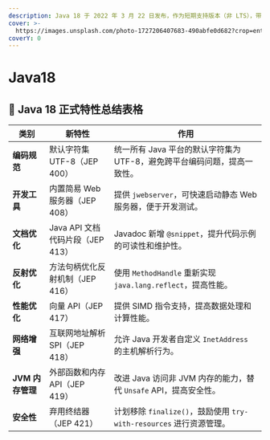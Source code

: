 ```yaml
---
description: Java 18 于 2022 年 3 月 22 日发布，作为短期支持版本（非 LTS），带来了 编码一致性、开发者工具改进、性能优化 等正式特性
cover: >-
  https://images.unsplash.com/photo-1727206407683-490abfe0d682?crop=entropy&cs=srgb&fm=jpg&ixid=M3wxOTcwMjR8MHwxfHJhbmRvbXx8fHx8fHx8fDE3Mzg4MzQ2Mzl8&ixlib=rb-4.0.3&q=85
coverY: 0
---
```


# Java18

## 📌 Java 18 正式特性总结表格

| **类别**         | **新特性**                         | **作用** |
|----------------|--------------------------------------|------------------------------------------------------|
| **编码规范**   | 默认字符集 UTF-8（JEP 400）          | 统一所有 Java 平台的默认字符集为 UTF-8，避免跨平台编码问题，提高一致性。 |
| **开发工具**   | 内置简易 Web 服务器（JEP 408）       | 提供 `jwebserver`，可快速启动静态 Web 服务器，便于开发测试。 |
| **文档优化**   | Java API 文档代码片段（JEP 413）     | Javadoc 新增 `@snippet`，提升代码示例的可读性和维护性。 |
| **反射优化**   | 方法句柄优化反射机制（JEP 416）      | 使用 `MethodHandle` 重新实现 `java.lang.reflect`，提高性能。 |
| **性能优化**   | 向量 API（JEP 417）                 | 提供 SIMD 指令支持，提高数据处理和计算性能。 |
| **网络增强**   | 互联网地址解析 SPI（JEP 418）        | 允许 Java 开发者自定义 `InetAddress` 的主机解析行为。 |
| **JVM 内存管理** | 外部函数和内存 API（JEP 419）       | 改进 Java 访问非 JVM 内存的能力，替代 `Unsafe` API，提高安全性。 |
| **安全性**     | 弃用终结器（JEP 421）                | 计划移除 `finalize()`，鼓励使用 `try-with-resources` 进行资源管理。 |
